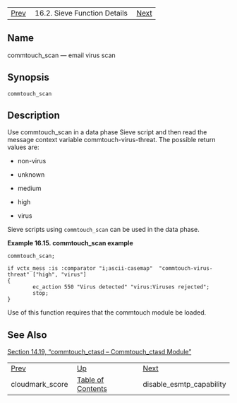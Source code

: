 |     |     |     |
| --- | --- | --- |
| [Prev](sieve.ref.cloudmark_score)  | 16.2. Sieve Function Details |  [Next](sieve.ref.disable_esmtp_capability) |

<a name="sieve.ref.commtouch_scan"></a>
## Name

commtouch_scan — email virus scan

## Synopsis

`commtouch_scan`

<a name="idp28917040"></a>
## Description

Use commtouch_scan in a data phase Sieve script and then read the message context variable commtouch-virus-threat. The possible return values are:

*   non-virus

*   unknown

*   medium

*   high

*   virus

Sieve scripts using `commtouch_scan` can be used in the data phase.

<a name="example.commtouch_scan"></a>

**Example 16.15. commtouch_scan example**

```
commtouch_scan;

if vctx_mess :is :comparator "i;ascii-casemap"  "commtouch-virus-threat" ["high", "virus"]
{
        ec_action 550 "Virus detected" "virus:Viruses rejected";
        stop;
}
```

Use of this function requires that the commtouch module be loaded.

<a name="idp28927408"></a>
## See Also

[Section 14.19, “commtouch_ctasd – Commtouch_ctasd Module”](modules.commtouch "14.19. commtouch_ctasd – Commtouch_ctasd Module")


|     |     |     |
| --- | --- | --- |
| [Prev](sieve.ref.cloudmark_score)  | [Up](sieve.ref.files) |  [Next](sieve.ref.disable_esmtp_capability) |
| cloudmark_score  | [Table of Contents](index) |  disable_esmtp_capability |
